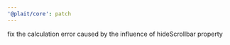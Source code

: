 ```yaml
---
'@plait/core': patch
---
```


fix the calculation error caused by the influence of hideScrollbar property
